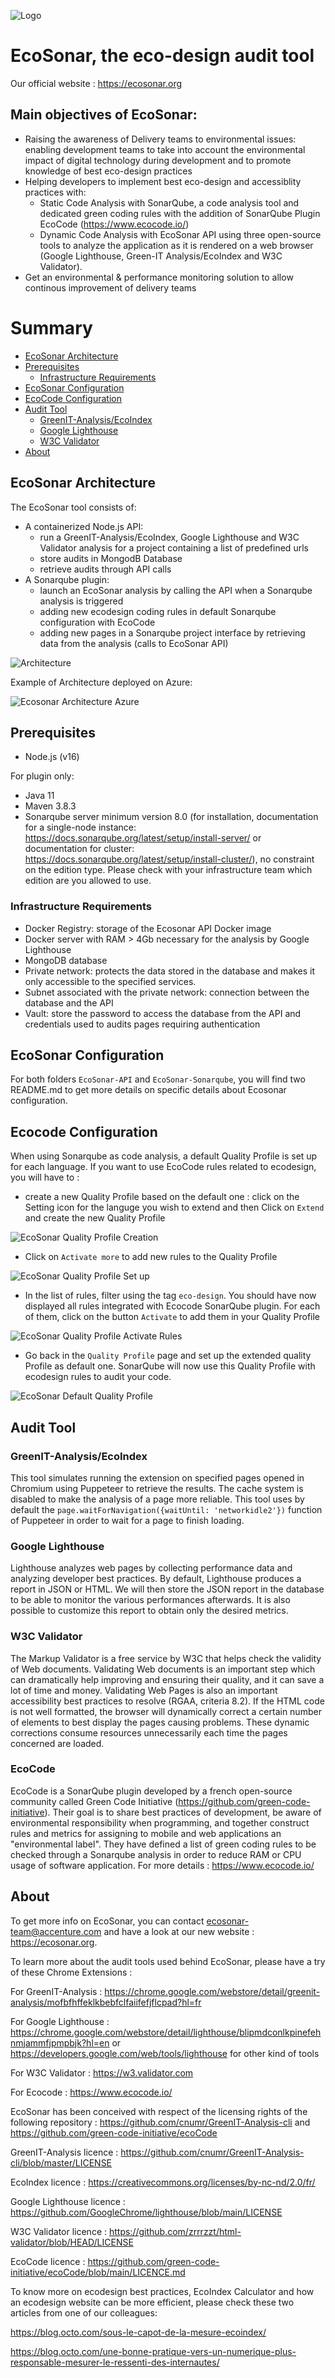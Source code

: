 ![Logo](./images/ecosonar-logo.webp)

# EcoSonar, the eco-design audit tool

Our official website : https://ecosonar.org

## Main objectives of EcoSonar:
-	Raising the awareness of Delivery teams to environmental issues: enabling development teams to take into account the environmental impact of digital technology during development and to promote knowledge of best eco-design practices
-	Helping developers to implement best eco-design and accessiblity practices with: 
    - Static Code Analysis with SonarQube, a code analysis tool and dedicated green coding rules with the addition of SonarQube Plugin EcoCode (https://www.ecocode.io/) 
    - Dynamic Code Analysis with EcoSonar API using three open-source tools to analyze the application as it is rendered on a web browser (Google Lighthouse, Green-IT Analysis/EcoIndex and W3C Validator).
-	Get an environmental & performance monitoring solution to allow continous improvement of delivery teams

# Summary
- [EcoSonar Architecture ](#archi)
- [Prerequisites](#prerequisites)
    - [Infrastructure Requirements](#infra)
- [EcoSonar Configuration](#configuration)
- [EcoCode Configuration](#ecocode)
- [Audit Tool](#audit)
    - [GreenIT-Analysis/EcoIndex](#greenit-cnumr)
    - [Google Lighthouse](#ligthhouse)
    - [W3C Validator](#w3c)
- [About](#about)

## EcoSonar Architecture

The EcoSonar tool consists of:
- A containerized Node.js API:
    * run a GreenIT-Analysis/EcoIndex, Google Lighthouse and W3C Validator analysis for a project containing a list of predefined urls
    * store audits in MongodB Database
    * retrieve audits through API calls
- A Sonarqube plugin: 
    * launch an EcoSonar analysis by calling the API when a Sonarqube analysis is triggered
    * adding new ecodesign coding rules in default Sonarqube configuration with EcoCode
    * adding new pages in a Sonarqube project interface by retrieving data from the analysis (calls to EcoSonar API)
 
![Architecture](./images/ecosonar-architecture.webp)

Example of Architecture deployed on Azure:

 ![Ecosonar Architecture Azure](./images/ecosonar-architecture-azure.webp)

## Prerequisites
- Node.js (v16)

For plugin only:
- Java 11
- Maven 3.8.3
- Sonarqube server minimum version 8.0 (for installation, documentation for a single-node instance: https://docs.sonarqube.org/latest/setup/install-server/ or documentation for cluster: https://docs.sonarqube.org/latest/setup/install-cluster/), no constraint on the edition type. Please check with your infrastructure team which edition are you allowed to use.

### Infrastructure Requirements
- Docker Registry: storage of the Ecosonar API Docker image
- Docker server with RAM > 4Gb necessary for the analysis by Google Lighthouse
- MongoDB database
- Private network: protects the data stored in the database and makes it only accessible to the specified services.
- Subnet associated with the private network: connection between the database and the API
- Vault: store the password to access the database from the API and credentials used to audits pages requiring authentication

## EcoSonar Configuration

For both folders `EcoSonar-API` and `EcoSonar-Sonarqube`, you will find two README.md to get more details on specific details about Ecosonar configuration.

## Ecocode Configuration

When using Sonarqube as code analysis, a default Quality Profile is set up for each language. If you want to use EcoCode rules related to ecodesign, you will have to :
- create a new Quality Profile based on the default one : click on the Setting icon for the languge you wish to extend and then Click on `Extend` and create the new Quality Profile

![EcoSonar Quality Profile Creation](./images/java-quality-profile.webp)

- Click on `Activate more` to add new rules to the Quality Profile

![EcoSonar Quality Profile Set up](./images/ecosonar-add-rules.webp)

- In the list of rules, filter using the tag `eco-design`. You should have now displayed all rules integrated with Ecocode SonarQube plugin. For each of them, click on the button `Activate` to add them in your Quality Profile

![EcoSonar Quality Profile Activate Rules](./images/ecosonar-activate-rules.webp)

- Go back in the `Quality Profile` page and set up the extended quality Profile as default one. SonarQube will now use this Quality Profile with ecodesign rules to audit your code.

![EcoSonar Default Quality Profile](./images/ecosonar-default-quality-profile.webp)

## Audit Tool

### GreenIT-Analysis/EcoIndex

This tool simulates running the extension on specified pages opened in Chromium using Puppeteer to retrieve the results.
The cache system is disabled to make the analysis of a page more reliable.
This tool uses by default the `page.waitForNavigation({waitUntil: 'networkidle2'})` function of Puppeteer in order to wait for a page to finish loading.

### Google Lighthouse

Lighthouse analyzes web pages by collecting performance data and analyzing developer best practices. By default, Lighthouse produces a report in JSON or HTML. We will then store the JSON report in the database to be able to monitor the various performances afterwards.
It is also possible to customize this report to obtain only the desired metrics.

### W3C Validator

The Markup Validator is a free service by W3C that helps check the validity of Web documents. Validating Web documents is an important step which can dramatically help improving and
ensuring their quality, and it can save a lot of time and money. Validating Web Pages is also an important accessibility best practices to resolve (RGAA, criteria 8.2). If the HTML code is
not well formatted, the browser will dynamically correct a certain number of elements to best display the pages causing problems. These dynamic corrections consume resources unnecessarily
each time the pages concerned are loaded.

### EcoCode

EcoCode is a SonarQube plugin developed by a french open-source community called Green Code Initiative (https://github.com/green-code-initiative). Their goal is to share best practices of development, be aware of environmental responsibility when programming, and together construct rules and metrics for assigning to mobile and web applications an "environmental label". They have defined a list of green coding rules to be checked through a Sonarqube analysis in order to reduce RAM or CPU usage of software application. For more details : https://www.ecocode.io/

## About

To get more info on EcoSonar, you can contact ecosonar-team@accenture.com and have a look at our new website : https://ecosonar.org.

To learn more about the audit tools used behind EcoSonar, please have a try of these Chrome Extensions :

For GreenIT-Analysis : https://chrome.google.com/webstore/detail/greenit-analysis/mofbfhffeklkbebfclfaiifefjflcpad?hl=fr

For Google Lighthouse : https://chrome.google.com/webstore/detail/lighthouse/blipmdconlkpinefehnmjammfjpmpbjk?hl=en
or https://developers.google.com/web/tools/lighthouse for other kind of tools

For W3C Validator : https://w3.validator.com 

For Ecocode : https://www.ecocode.io/

EcoSonar has been conceived with respect of the licensing rights of the following repository :
https://github.com/cnumr/GreenIT-Analysis-cli
and https://github.com/green-code-initiative/ecoCode

GreenIT-Analysis licence : https://github.com/cnumr/GreenIT-Analysis-cli/blob/master/LICENSE

EcoIndex licence : https://creativecommons.org/licenses/by-nc-nd/2.0/fr/

Google Lighthouse licence : https://github.com/GoogleChrome/lighthouse/blob/main/LICENSE

W3C Validator licence : https://github.com/zrrrzzt/html-validator/blob/HEAD/LICENSE

EcoCode licence : https://github.com/green-code-initiative/ecoCode/blob/main/LICENCE.md

To know more on ecodesign best practices, EcoIndex Calculator and how an ecodesign website can be more efficient, please check these two articles from one of our colleagues:

https://blog.octo.com/sous-le-capot-de-la-mesure-ecoindex/

https://blog.octo.com/une-bonne-pratique-vers-un-numerique-plus-responsable-mesurer-le-ressenti-des-internautes/